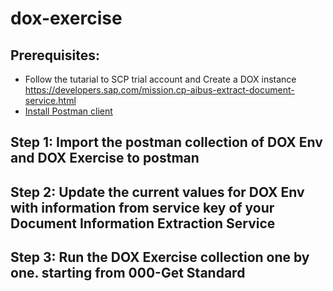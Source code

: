 # dox-exercise

## Prerequisites:
* Follow the tutarial to SCP trial account and Create a DOX instance https://developers.sap.com/mission.cp-aibus-extract-document-service.html
* [Install Postman client](https://www.postman.com/downloads/) 

## Step 1: Import the postman collection of DOX Env and DOX Exercise to postman

## Step 2: Update the current values for DOX Env with information from service key of your Document Information Extraction Service

## Step 3: Run the DOX Exercise collection one by one. starting from 000-Get Standard